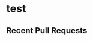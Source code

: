 # test

## Recent Pull Requests
<!-- START recent-pull-requests -->
<!-- END recent-pull-requests -->
